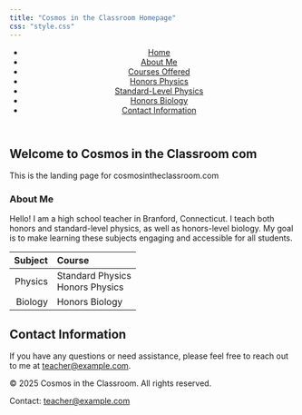 ```yaml
---
title: "Cosmos in the Classroom Homepage"
css: "style.css"
---
```


<header>
  <nav>
    <ul>
      <li><a href="#welcome-to-cosmos-in-the-classroom-com">Home</a></li>
      <li><a href="#about-me">About Me</a></li>
      <li><a href="#courses-offered">Courses Offered</a></li>
      <li><a href="#honors-physics">Honors Physics</a></li>
      <li><a href="#standard-level-physics">Standard-Level Physics</a></li>
      <li><a href="#honors-biology">Honors Biology</a></li>
      <li><a href="#contact-information">Contact Information</a></li>
    </ul>
  </nav>
</header>

## Welcome to Cosmos in the Classroom com ##

This is the landing page for cosmosintheclassroom.com

### About Me
Hello! I am a high school teacher in Branford, Connecticut. I teach both honors and standard-level physics, as well as honors-level biology. My goal is to make learning these subjects engaging and accessible for all students.

| Subject | Course |
|-: |:- |
| Physics | Standard Physics <br> Honors Physics
| Biology | Honors Biology

## Contact Information
If you have any questions or need assistance, please feel free to reach out to me at teacher@example.com.

<footer>
<p>&copy; 2025 Cosmos in the Classroom. All rights reserved.</p>
<p>Contact: <a href="mailto:teacher@example.com">teacher@example.com</a></p>
</footer>